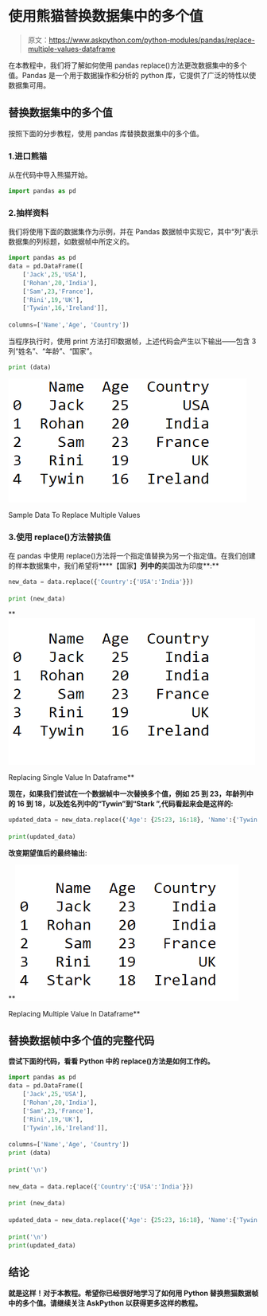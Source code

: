 # 使用熊猫替换数据集中的多个值

> 原文：<https://www.askpython.com/python-modules/pandas/replace-multiple-values-dataframe>

在本教程中，我们将了解如何使用 pandas replace()方法更改数据集中的多个值。Pandas 是一个用于数据操作和分析的 python 库，它提供了广泛的特性以使数据集可用。

## 替换数据集中的多个值

按照下面的分步教程，使用 pandas 库替换数据集中的多个值。

### 1.进口熊猫

从在代码中导入熊猫开始。

```py
import pandas as pd

```

### 2.抽样资料

我们将使用下面的数据集作为示例，并在 Pandas 数据帧中实现它，其中“列”表示数据集的列标题，如数据帧中所定义的。

```py
import pandas as pd
data = pd.DataFrame([
    ['Jack',25,'USA'],
    ['Rohan',20,'India'],
    ['Sam',23,'France'],
    ['Rini',19,'UK'],
    ['Tywin',16,'Ireland']],

columns=['Name','Age', 'Country'])

```

当程序执行时，使用 print 方法打印数据帧，上述代码会产生以下输出——包含 3 列“姓名”、“年龄”、“国家”。

```py
print (data)

```

![Sample Data To Replace Multiple Values in Python DataFrame](img/188a45204a277d59280033a588f2b743.png)

Sample Data To Replace Multiple Values

### 3.使用 replace()方法替换值

在 pandas 中使用 replace()方法将一个指定值替换为另一个指定值。在我们创建的样本数据集中，我们希望将****【国家】**列中的**美国改为印度**:**

```py
new_data = data.replace({'Country':{'USA':'India'}})

print (new_data) 
```

**![Replacing Single Value In Pandas Dataframe](img/07b97e861258476d86e0ce62da9adb5a.png)

Replacing Single Value In Dataframe** 

**现在，如果我们尝试在一个数据帧中一次替换多个值，例如 25 到 23，年龄列中的 16 到 18，以及姓名列中的“Tywin”到“Stark ”,代码看起来会是这样的:**

```py
updated_data = new_data.replace({'Age': {25:23, 16:18}, 'Name':{'Tywin':'Stark'}})

print(updated_data) 
```

****改变期望值后的最终输出:****

**![Replacing Multiple Value In Pandas Dataframe](img/cfdd98665b75df788d8b15e239d3a55d.png)

Replacing Multiple Value In Dataframe** 

## **替换数据帧中多个值的完整代码**

**尝试下面的代码，看看 Python 中的 replace()方法是如何工作的。**

```py
import pandas as pd
data = pd.DataFrame([
    ['Jack',25,'USA'],
    ['Rohan',20,'India'],
    ['Sam',23,'France'],
    ['Rini',19,'UK'],
    ['Tywin',16,'Ireland']],

columns=['Name','Age', 'Country'])
print (data)

print('\n')

new_data = data.replace({'Country':{'USA':'India'}})

print (new_data)

updated_data = new_data.replace({'Age': {25:23, 16:18}, 'Name':{'Tywin':'Stark'}})

print('\n')
print(updated_data) 
```

## **结论**

**就是这样！对于本教程。希望你已经很好地学习了如何用 Python 替换熊猫数据帧中的多个值。请继续关注 AskPython 以获得更多这样的教程。**